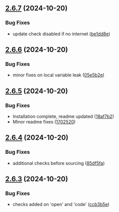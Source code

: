 ## [2.6.7](https://github.com/ashindiano/dyno/compare/v2.6.6...v2.6.7) (2024-10-20)


### Bug Fixes

* update check disabled if no internet ([be1dd8e](https://github.com/ashindiano/dyno/commit/be1dd8eb14e52a1c277e2d1adf5a7e9a14f8c392))



## [2.6.6](https://github.com/ashindiano/dyno/compare/v2.6.5...v2.6.6) (2024-10-20)


### Bug Fixes

* minor fixes on local variable leak ([05e5b2e](https://github.com/ashindiano/dyno/commit/05e5b2eab20b803c8fd87e1f17f380ec6f96e88a))



## [2.6.5](https://github.com/ashindiano/dyno/compare/v2.6.4...v2.6.5) (2024-10-20)


### Bug Fixes

* Installation complete, readme updated ([18af7b2](https://github.com/ashindiano/dyno/commit/18af7b28e654b251d16a42cf42fcdb2221f8b4e2))
* Minor readme fixes ([1702520](https://github.com/ashindiano/dyno/commit/1702520a78c494a8c42e497f7144a73f606d4349))



## [2.6.4](https://github.com/ashindiano/dyno/compare/v2.6.3...v2.6.4) (2024-10-20)


### Bug Fixes

* additional checks before sourcing ([85df5fa](https://github.com/ashindiano/dyno/commit/85df5fa879824294fe1fbed4f1eebb8f6809a788))



## [2.6.3](https://github.com/ashindiano/dyno/compare/v2.6.2...v2.6.3) (2024-10-20)


### Bug Fixes

* checks added on 'open' and 'code' ([ccb3b5e](https://github.com/ashindiano/dyno/commit/ccb3b5ec486521c415243c1daec23bd59317dff8))



